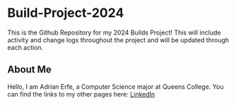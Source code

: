 # Build-Project-2024
This is the Github Repository for my 2024 Builds Project!
This will include activity and change logs throughout the project and will be updated through each action.

## About Me
Hello, I am Adrian Erfe, a Computer Science major at Queens College. You can find the links to my other pages here:
[LinkedIn](https://www.linkedin.com/in/adrian-erfe-664bb723a/)
